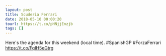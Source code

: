 ```yaml
---
layout: post
title: Scuderia Ferrari
date: 2018-05-10 00:00:20
tourl: https://t.co/pHNjjEnzjb
tags: []
---
```

Here's the agenda for this weekend (local time). #SpanishGP #ForzaFerrari https://t.co/FqIH5eGtrg